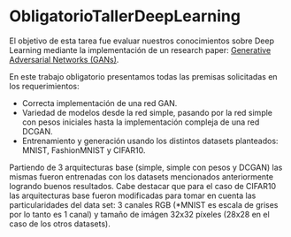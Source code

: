 # ObligatorioTallerDeepLearning

El objetivo de esta tarea fue evaluar nuestros conocimientos sobre Deep Learning mediante la implementación de un research paper: [Generative Adversarial Networks (GANs)](https://arxiv.org/abs/1406.2661).

En este trabajo obligatorio presentamos todas las premisas solicitadas en los requerimientos:
- Correcta implementación de una red GAN.
- Variedad de modelos desde la red simple, pasando por la red simple con pesos iniciales hasta la implementación compleja de una red DCGAN.
- Entrenamiento y generación usando los distintos datasets planteados: MNIST, FashionMNIST y CIFAR10.

Partiendo de 3 arquitecturas base (simple, simple con pesos y DCGAN) las mismas fueron entrenadas con los datasets mencionados anteriormente logrando buenos resultados. Cabe destacar que para el caso de CIFAR10 las arquitecturas base fueron modificadas para tomar en cuenta las particularidades del data set: 3 canales RGB (*MNIST es escala de grises por lo tanto es 1 canal) y tamaño de imágen 32x32 píxeles (28x28 en el caso de los otros datasets).



